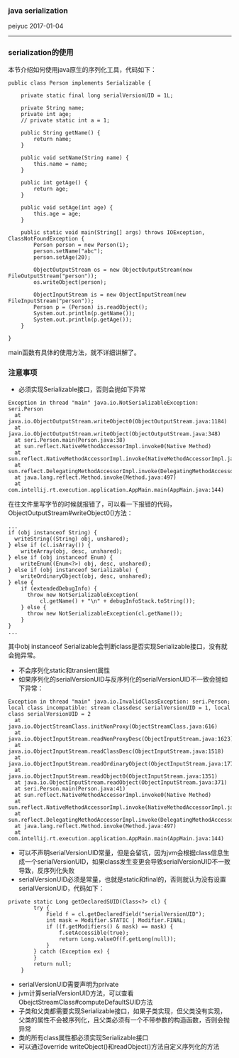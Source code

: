 ### java serialization
peiyuc 2017-01-04

------
### serialization的使用
本节介绍如何使用java原生的序列化工具，代码如下：

```
public class Person implements Serializable {

    private static final long serialVersionUID = 1L;

    private String name;
    private int age;
    // private static int a = 1;

    public String getName() {
        return name;
    }

    public void setName(String name) {
        this.name = name;
    }

    public int getAge() {
        return age;
    }

    public void setAge(int age) {
        this.age = age;
    }

    public static void main(String[] args) throws IOException, ClassNotFoundException {
        Person person = new Person(1);
        person.setName("abc");
        person.setAge(20);

        ObjectOutputStream os = new ObjectOutputStream(new FileOutputStream("person"));
        os.writeObject(person);

        ObjectInputStream is = new ObjectInputStream(new FileInputStream("person"));
        Person p = (Person) is.readObject();
        System.out.println(p.getName());
        System.out.println(p.getAge());
    }

}
```
main函数有具体的使用方法，就不详细讲解了。

### 注意事项

* 必须实现Serializable接口，否则会抛如下异常

```
Exception in thread "main" java.io.NotSerializableException: seri.Person
  at java.io.ObjectOutputStream.writeObject0(ObjectOutputStream.java:1184)
  at java.io.ObjectOutputStream.writeObject(ObjectOutputStream.java:348)
  at seri.Person.main(Person.java:38)
  at sun.reflect.NativeMethodAccessorImpl.invoke0(Native Method)
  at sun.reflect.NativeMethodAccessorImpl.invoke(NativeMethodAccessorImpl.java:62)
  at sun.reflect.DelegatingMethodAccessorImpl.invoke(DelegatingMethodAccessorImpl.java:43)
  at java.lang.reflect.Method.invoke(Method.java:497)
  at com.intellij.rt.execution.application.AppMain.main(AppMain.java:144)

```
在往文件里写字节的时候就报错了，可以看一下报错的代码，ObjectOutputStream#writeObject0()方法：

```
...
if (obj instanceof String) {
  writeString((String) obj, unshared);
} else if (cl.isArray()) {
    writeArray(obj, desc, unshared);
} else if (obj instanceof Enum) {
    writeEnum((Enum<?>) obj, desc, unshared);
} else if (obj instanceof Serializable) {
    writeOrdinaryObject(obj, desc, unshared);
} else {
    if (extendedDebugInfo) {
      throw new NotSerializableException(
          cl.getName() + "\n" + debugInfoStack.toString());
    } else {
      throw new NotSerializableException(cl.getName());
    }
}
...
```
其中obj instanceof Serializable会判断class是否实现Serializable接口，没有就会抛异常。

* 不会序列化static和transient属性
* 如果序列化的serialVersionUID与反序列化的serialVersionUID不一致会抛如下异常：

```
Exception in thread "main" java.io.InvalidClassException: seri.Person; local class incompatible: stream classdesc serialVersionUID = 1, local class serialVersionUID = 2
  at java.io.ObjectStreamClass.initNonProxy(ObjectStreamClass.java:616)
  at java.io.ObjectInputStream.readNonProxyDesc(ObjectInputStream.java:1623)
  at java.io.ObjectInputStream.readClassDesc(ObjectInputStream.java:1518)
  at java.io.ObjectInputStream.readOrdinaryObject(ObjectInputStream.java:1774)
  at java.io.ObjectInputStream.readObject0(ObjectInputStream.java:1351)
  at java.io.ObjectInputStream.readObject(ObjectInputStream.java:371)
  at seri.Person.main(Person.java:41)
  at sun.reflect.NativeMethodAccessorImpl.invoke0(Native Method)
  at sun.reflect.NativeMethodAccessorImpl.invoke(NativeMethodAccessorImpl.java:62)
  at sun.reflect.DelegatingMethodAccessorImpl.invoke(DelegatingMethodAccessorImpl.java:43)
  at java.lang.reflect.Method.invoke(Method.java:497)
  at com.intellij.rt.execution.application.AppMain.main(AppMain.java:144)
```

* 可以不声明serialVersionUID常量，但是会留坑，因为jvm会根据class信息生成一个serialVersionUID，如果class发生变更会导致serialVersionUID不一致导致，反序列化失败
* serialVersionUID必须是常量，也就是static和final的，否则就认为没有设置serialVersionUID，代码如下：

```
private static Long getDeclaredSUID(Class<?> cl) {
        try {
            Field f = cl.getDeclaredField("serialVersionUID");
            int mask = Modifier.STATIC | Modifier.FINAL;
            if ((f.getModifiers() & mask) == mask) {
                f.setAccessible(true);
                return Long.valueOf(f.getLong(null));
            }
        } catch (Exception ex) {
        }
        return null;
    }
```

* serialVersionUID需要声明为private
* jvm计算serialVersionUID方法，可以查看ObejctStreamClass#computeDefaultSUID方法
* 子类和父类都需要实现Serializable接口，如果子类实现，但父类没有实现，父类的属性不会被序列化，且父类必须有一个不带参数的构造函数，否则会抛异常
* 类的所有class属性都必须实现Serializable接口
* 可以通过override writeObject()和readObject()方法自定义序列化的方法